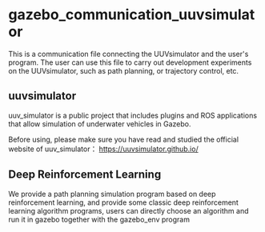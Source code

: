 # gazebo_communication_uuvsimulator
This is a communication file connecting the UUVsimulator and the user's program. The user can use this file to carry out development experiments on the UUVsimulator, such as path planning, or trajectory control, etc.

## uuvsimulator
uuv_simulator is a public project that includes plugins and ROS applications that allow simulation of underwater vehicles in Gazebo.

Before using, please make sure you have read and studied the official website of uuv_simulator： https://uuvsimulator.github.io/

## Deep Reinforcement Learning
We provide a path planning simulation program based on deep reinforcement learning, and provide some classic deep reinforcement learning algorithm programs, users can directly choose an algorithm and run it in gazebo together with the gazebo_env program
